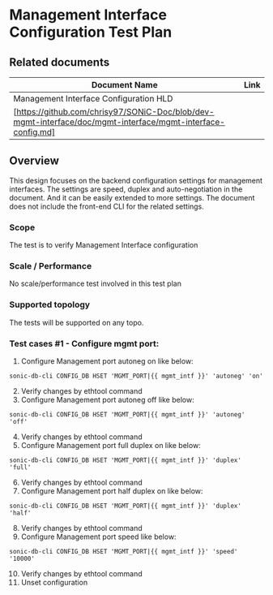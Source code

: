 # Management Interface Configuration Test Plan

## Related documents

| **Document Name** | **Link** |
|-------------------|----------|
| Management Interface Configuration HLD |
[https://github.com/chrisy97/SONiC-Doc/blob/dev-mgmt-interface/doc/mgmt-interface/mgmt-interface-config.md]|


## Overview

This design focuses on the backend configuration settings for management interfaces.
The settings are speed, duplex and auto-negotiation in the document.
And it can be easily extended to more settings.
The document does not include the front-end CLI for the related settings.

### Scope

The test is to verify Management Interface configuration

### Scale / Performance

No scale/performance test involved in this test plan

### Supported topology
The tests will be supported on any topo.


### Test cases #1 -  Configure mgmt port:
1. Configure Management port autoneg on like below:
```
sonic-db-cli CONFIG_DB HSET 'MGMT_PORT|{{ mgmt_intf }}' 'autoneg' 'on'
```
2. Verify changes by ethtool command
3. Configure Management port autoneg off like below:
```
sonic-db-cli CONFIG_DB HSET 'MGMT_PORT|{{ mgmt_intf }}' 'autoneg' 'off'
```
4. Verify changes by ethtool command
5. Configure Management port full duplex on like below:
```
sonic-db-cli CONFIG_DB HSET 'MGMT_PORT|{{ mgmt_intf }}' 'duplex' 'full'
```
6. Verify changes by ethtool command
7. Configure Management port half duplex on like below:
```
sonic-db-cli CONFIG_DB HSET 'MGMT_PORT|{{ mgmt_intf }}' 'duplex' 'half'
```
8. Verify changes by ethtool command
9. Configure Management port speed  like below:
```
sonic-db-cli CONFIG_DB HSET 'MGMT_PORT|{{ mgmt_intf }}' 'speed' '10000'
```
10. Verify changes by ethtool command
11. Unset configuration
